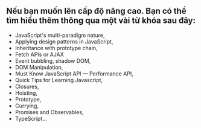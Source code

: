 ## Nếu bạn muốn lên cấp độ nâng cao. Bạn có thể tìm hiểu thêm thông qua một vài từ khóa sau đây: 

- JavaScript's multi-paradigm nature, 
- Applying design patterns in JavaScript, 
- Inheritance with prototype chain, 
- Fetch APIs or AJAX
- Event bubbling, shadow DOM,
- DOM Manipulation,
- Must Know JavaScript API — Performance API,
- Quick Tips for Learning Javascript,
- Closures, 
- Hoisting,
- Prototype,
- Currying, 
- Promises and Observables, 
- TypeScript...